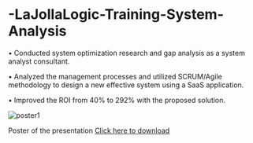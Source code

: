 # -LaJollaLogic-Training-System-Analysis
• Conducted system optimization research and gap analysis as a system analyst consultant.


• Analyzed the management processes and utilized SCRUM/Agile methodology to design a new effective system using a SaaS application.


• Improved the ROI from 40% to 292% with the proposed solution.

![poster1](https://github.com/user-attachments/assets/0af1f875-b80e-43a1-b0ad-c3677b48495b)

Poster of the presentation
[Click here to download](file:///C:/Users/Carlos/Downloads/LJL%20Training%20&%20Managing%20System%20Analysis.pdf)
